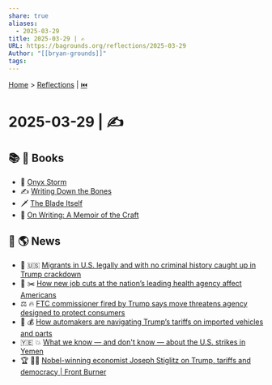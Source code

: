 ```yaml
---
share: true
aliases:
  - 2025-03-29
title: 2025-03-29 | ✍️
URL: https://bagrounds.org/reflections/2025-03-29
Author: "[[bryan-grounds]]"
tags: 
---
```

[Home](../index.md) > [Reflections](./index.md) | [⏮️](./2025-03-28.md)  
# 2025-03-29 | ✍️  
## 📚 📖 Books  
- 🐲 [Onyx Storm](../books/onyx-storm.md)  
- ✍️ [Writing Down the Bones](../books/writing-down-the-bones.md)  
- 🗡️ [The Blade Itself](../books/the-blade-itself.md)  
- 📝 [On Writing: A Memoir of the Craft](../books/on-writing.md)  
  
## 📰 🌎 News  
- 🛂 🇺🇸 [Migrants in U.S. legally and with no criminal history caught up in Trump crackdown](../videos/migrants-in-us-legally-and-with-no-criminal-history-caught-up-in-trump-crackdown.md)  
- 🏥 ✂️ [How new job cuts at the nation’s leading health agency affect Americans](../videos/how-new-job-cuts-at-the-nations-leading-health-agency-affect-americans.md)  
- ⚖️ 🔥 [FTC commissioner fired by Trump says move threatens agency designed to protect consumers](../videos/ftc-commissioner-fired-by-trump-says-move-threatens-agency-designed-to-protect-consumers.md)  
- 🚗 💰 [How automakers are navigating Trump’s tariffs on imported vehicles and parts](../videos/how-automakers-are-navigating-trumps-tariffs-on-imported-vehicles-and-parts.md)  
- 🇾🇪 💥 [What we know — and don't know — about the U.S. strikes in Yemen](../videos/what-we-know-and-dont-know-about-the-us-strikes-in-yemen.md)  
- 🏆 👨‍🏫 [Nobel-winning economist Joseph Stiglitz on Trump, tariffs and democracy | Front Burner](../videos/nobel-winning-economist-joseph-stiglitz-on-trump-tariffs-and-democracy-front-burner.md)  
